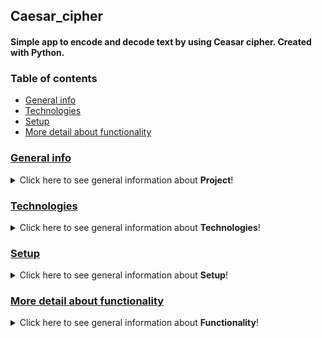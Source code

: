 ## Caesar_cipher
#### Simple app to encode and decode text by using Ceasar cipher. Created with Python.
### Table of contents
* [General info](#general-info)
* [Technologies](#technologies)
* [Setup](#setup)
* [More detail about functionality](#more-detail-about-functionality)

### [General info](#general-info)
<details>
<summary>Click here to see general information about <b>Project</b>!</summary>

The application was created for a practice purposes. In the project was used the project patterns: Facade, FactoryMethod and AbstractFactory. The app functionality was tested by the pytest library. Style and compatibility with PEP8 rules was checked and corrected by the PEP8 Black library. The usage of the application was designed from the Menu level. The console-menu package was used to create the Menu.
</details>

### [Technologies](#technologies)
<details>
<summary>Click here to see general information about <b>Technologies</b>!</summary>

Project is created with:
<ul>
<li>Python</li>
<li>consolemenu</li>
<li>abc</li>
<li>typing</li>
<li>dataclasses</li>
<li>unitest</li>
<li>pytest</li>
<li>json</li>
</ul>
</details>

### [Setup](#setup)
<details>
<summary>Click here to see general information about <b>Setup</b>!</summary>
<ul>

To run this app:
<li>Clone the repository</li>

```git clone https://github.com/wszemart/caesar_cipher```
<li>Install <i>console-menu</i> and <i>pytest</i> packages</li> 
<li>In terminal go to directory with repository and run this command 

``` python main.py ```</li>
</ul>
</details>

### [More detail about functionality](#more-detail-about-functionality)
<details>
<summary>Click here to see general information about <b>Functionality</b>!</summary>

The application has the Menu and the Submenu. From the Menu level are supported such functionalities as:
<ul>
<li>choosing type of the action to execute (encrypt/decrypt)</li>
<li>loading data from a file</li>
<li>going to the Submenu (Memory Buffer Menu)</li>
<li>exiting the application</li>
</ul>
While the program is running, the inserted and loaded data are stored in the list (Memory Buffer functionality). What allows after going to the Submenu to:

<ul>
<li>displaying the stored data (Show Buffer)</li>
<li>memory cleaning (CLear Buffer)</li>
<li>removing singular items from the memory (Delete position from Memory Buffer)</li>
<li>saving data as a file in json form (Save Buffer to file)</li>
<li>going back to the main Menu</li>
</ul>
</details>
